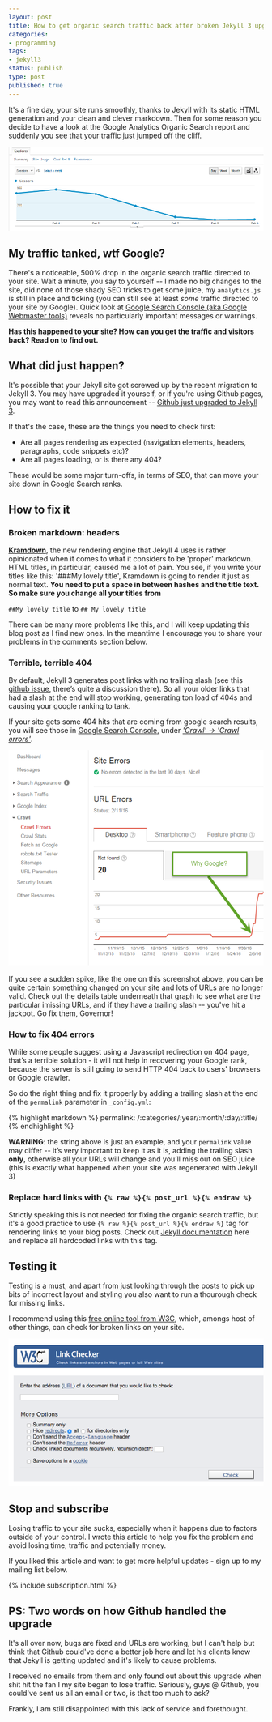 ```yaml
---
layout: post
title: How to get organic search traffic back after broken Jekyll 3 upgrade
categories:
- programming
tags:
- jekyll3
status: publish
type: post
published: true
---
```

It's a fine day, your site runs smoothly, thanks to Jekyll with its static HTML generation and your
clean and clever markdown. Then for some reason you decide to have a look at the Google Analytics
Organic Search report and suddenly you see that your traffic just jumped off the cliff.

![Sudden drop in Google Analytics Organic Search Results][1]

## My traffic tanked, wtf Google?

There's a noticeable, 500% drop in the organic search traffic directed to your site. Wait a minute,
you say to yourself -- I made no big changes to the site, did none of those shady SEO tricks to get
some juice, my `analytics.js` is still in place and ticking (you can still see at least _some_
traffic directed to your site by Google). Quick look at [Google Search Console (aka Google Webmaster tools)][2] 
reveals no particularly important messages or warnings.

__Has this happened to your site? How can you get the traffic and visitors back? Read on to find out.__

## What did just happen?

It's possible that your Jekyll site got screwed up by the recent migration to Jekyll 3. You may have
upgraded it yourself, or if you're using Github pages, you may want to read this announcement --
[Github just upgraded to Jekyll 3][3].

If that's the case, these are the things you need to check first:

 - Are all pages rendering as expected (navigation elements, headers, paragraphs, code snippets etc)?
 - Are all pages loading, or is there any 404?

These would be some major turn-offs, in terms of SEO, that can move your site down in Google Search
ranks.

## How to fix it

### Broken markdown: headers

[__Kramdown__][4], the new rendering engine that Jekyll 4 uses is rather opinionated when it comes
to what it considers to be 'proper' markdown. HTML titles, in particular, caused me a lot of
pain.  You see, if you write your titles like this: '\#\#\#My lovely title', Kramdown is going to
render it just as normal text. __You need to put a space in between hashes and the title text.
So make sure you change all your titles from__

`##My lovely title` to `## My lovely title`

There can be many more problems like this, and I will keep updating this blog post as I find new
ones.  In the meantime I encourage you to share your problems in the comments section below.

### Terrible, terrible 404
By default, Jekyll 3 generates post links with no trailing slash (see this [github issue][5], there’s
quite a discussion there). So all your older links that had a slash at the end will stop working,
generating ton load of 404s and causing your google ranking to tank.

If your site gets some 404 hits that are coming from google search results, you will see those in
[Google Search Console][2], under [_'Crawl' -> 'Crawl errors'_][7].

![Crawl Errors shows you 404s][6]

If you see a sudden spike, like the one on this screenshot above, you can be quite certain something
changed on your site and lots of URLs are no longer valid. Check out the details table underneath
that graph to see what are the particular imissing URLs, and if they have a trailing slash -- you've
hit a jackpot. Go fix them, Governor!

### How to fix 404 errors

While some people suggest using a Javascript redirection on 404 page, that’s a terrible solution -
it will not help in recovering your Google rank, because the server is still going to send HTTP 404
back to users' browsers or Google crawler.

So do the right thing and fix it properly by adding a trailing slash at the end of the `permalink`
parameter in `_config.yml`:

{% highlight markdown %}
permalink: /:categories/:year/:month/:day/:title/
{% endhighlight %}

__WARNING__: the string above is just an example, and your `permalink` value may differ -- it’s very
important to keep it as it is, adding the trailing slash __only__, otherwise all your URLs will
change and you’ll miss out on SEO juice (this is exactly what happened when your site was
regenerated with Jekyll 3)

### Replace hard links with `{% raw %}{% post_url %}{% endraw %}`
Strictly speaking this is not needed for fixing the organic search traffic, but it's a good practice
to use `{% raw %}{% post_url %}{% endraw %}` tag for rendering links to your blog posts. Check out [Jekyll documentation][8] 
here and replace all hardcoded links with this tag.

## Testing it
Testing is a must, and apart from just looking through the posts to pick up bits of incorrect
layout and styling you also want to run a thourough check for missing links.

I recommend using this [free online tool from W3C][9], which, amongs host of other things, can check for
broken links on your site.

![W3C Validator tool][10]

## Stop and subscribe
Losing traffic to your site sucks, especially when it happens due to factors outside of your
control. I wrote this article to help you fix the problem and avoid losing time, traffic and
potentially money.

If you liked this article and want to get more helpful updates - sign up to my mailing list below.

{% include subscription.html %}

## PS: Two words on how Github handled the upgrade
It's all over now, bugs are fixed and URLs are working, but I can't help but think that Github
could've done a better job here and let his clients know that Jekyll is getting updated and it's
likely to cause problems.

I received no emails from them and only found out about this upgrade when shit hit the fan I my site
began to lose traffic. Seriously, guys @ Github, you could've sent us all an email or two, is that too
much to ask?

Frankly, I am still disappointed with this lack of service and forethought.

[1]:/img/jekyll/drop.png
[2]:https://www.google.com/webmasters/tools/
[3]:https://github.com/blog/2100-github-pages-now-faster-and-simpler-with-jekyll-3-0
[4]:http://kramdown.gettalong.org
[5]:https://github.com/jekyll/jekyll/issues/4440
[6]:/img/jekyll/404s.png
[7]:https://www.google.com/webmasters/tools/crawl-errors
[8]:http://jekyllrb.com/docs/templates/#post-url
[9]:https://validator.w3.org/checklink
[10]:/img/jekyll/w3cvalidator.png
